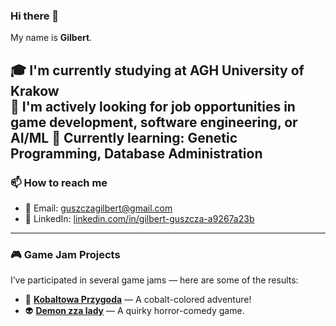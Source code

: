 ### Hi there 👋  
My name is **Gilbert**.

🎓 I'm currently studying at **AGH University of Krakow**  
💼 I'm actively **looking for job opportunities** in game development, software engineering, or AI/ML
🌱 Currently learning: Genetic Programming, Database Administration  
---

### 📫 How to reach me
- 📧 Email: guszczagilbert@gmail.com  
- 🔗 LinkedIn: [linkedin.com/in/gilbert-guszcza-a9267a23b](https://www.linkedin.com/in/gilbert-guszcza-a9267a23b)

---

### 🎮 Game Jam Projects
I’ve participated in several game jams — here are some of the results:

- 🔨 [**Kobaltowa Przygoda**](https://pitahaya-games.itch.io/kobaltowa-przygoda) — A cobalt-colored adventure!
- 👽 [**Demon zza lady**](https://pitahaya-games.itch.io/demon-zza-lady) — A quirky horror-comedy game.
